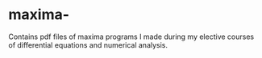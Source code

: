 # maxima-
Contains pdf files of maxima programs I made during my elective courses of differential equations and numerical analysis.
